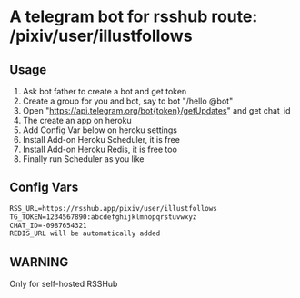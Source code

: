 # A telegram bot for rsshub route: /pixiv/user/illustfollows

## Usage

1. Ask bot father to create a bot and get token
2. Create a group for you and bot, say to bot "/hello @bot"
3. Open "https://api.telegram.org/bot{token}/getUpdates" and get chat_id
4. The create an app on heroku
5. Add Config Var below on heroku settings
6. Install Add-on Heroku Scheduler, it is free
7. Install Add-on Heroku Redis, it is free too
8. Finally run Scheduler as you like

## Config Vars

```txt
RSS_URL=https://rsshub.app/pixiv/user/illustfollows
TG_TOKEN=1234567890:abcdefghijklmnopqrstuvwxyz
CHAT_ID=-0987654321
REDIS_URL will be automatically added
```

## WARNING

Only for self-hosted RSSHub
